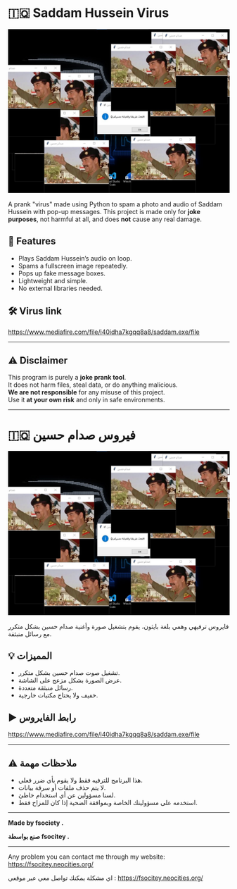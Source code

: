 # 🇮🇶 Saddam Hussein Virus 

![Virus Preview](https://github.com/FsociteyF/saddam-virus/blob/main/saddamm.jpg)

A prank "virus" made using Python to spam a photo and audio of Saddam Hussein with pop-up messages. This project is made only for **joke purposes**, not harmful at all, and does **not** cause any real damage.

## 🧠 Features

- Plays Saddam Hussein’s audio on loop.
- Spams a fullscreen image repeatedly.
- Pops up fake message boxes.
- Lightweight and simple.
- No external libraries needed.

## 🛠 Virus link 

https://www.mediafire.com/file/i40idha7kgqq8a8/saddam.exe/file


---

## ⚠️ Disclaimer

This program is purely a **joke prank tool**.  
It does not harm files, steal data, or do anything malicious.  
**We are not responsible** for any misuse of this project.  
Use it **at your own risk** and only in safe environments.

---

# 🇮🇶 فيروس صدام حسين 

![شكل الفايروس](https://github.com/FsociteyF/saddam-virus/blob/main/saddamm.jpg)

فايروس ترفيهي وهمي بلغة بايثون، يقوم بتشغيل صورة وأغنية صدام حسين بشكل متكرر مع رسائل منبثقة.

## 💡 المميزات

- تشغيل صوت صدام حسين بشكل متكرر.
- عرض الصورة بشكل مزعج على الشاشة.
- رسائل منبثقة متعددة.
- خفيف ولا يحتاج مكتبات خارجية.

## ▶️ رابط الفايروس 

https://www.mediafire.com/file/i40idha7kgqq8a8/saddam.exe/file

---

## ⚠️ ملاحظات مهمة

- هذا البرنامج للترفيه فقط ولا يقوم بأي ضرر فعلي.
- لا يتم حذف ملفات أو سرقة بيانات.
- لسنا مسؤولين عن أي استخدام خاطئ.
- استخدمه على مسؤوليتك الخاصة وبموافقة الضحية إذا كان للمزاح فقط.

---

**Made by fsociety .**

**صنع بواسطة fsocitey .**


---

Any problem you can contact me through my website: https://fsocitey.neocities.org/ 

اي مشكلة يمكنك تواصل معي عبر موقعي :  https://fsocitey.neocities.org/
